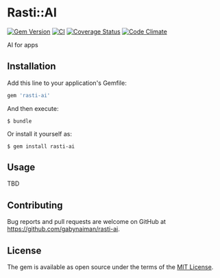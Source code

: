 # Rasti::AI

[![Gem Version](https://badge.fury.io/rb/rasti-ai.svg)](https://rubygems.org/gems/rasti-ai)
[![CI](https://github.com/gabynaiman/rasti-ai/actions/workflows/ci.yml/badge.svg)](https://github.com/gabynaiman/rasti-ai/actions/workflows/ci.yml)
[![Coverage Status](https://coveralls.io/repos/github/gabynaiman/rasti-ai/badge.svg?branch=master)](https://coveralls.io/github/gabynaiman/rasti-ai?branch=master)
[![Code Climate](https://codeclimate.com/github/gabynaiman/rasti-ai.svg)](https://codeclimate.com/github/gabynaiman/rasti-ai)

AI for apps

## Installation

Add this line to your application's Gemfile:

```ruby
gem 'rasti-ai'
```

And then execute:

    $ bundle

Or install it yourself as:

    $ gem install rasti-ai

## Usage

TBD

## Contributing

Bug reports and pull requests are welcome on GitHub at https://github.com/gabynaiman/rasti-ai.


## License

The gem is available as open source under the terms of the [MIT License](http://opensource.org/licenses/MIT).

